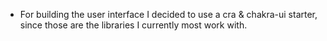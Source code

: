 - For building the user interface I decided to use a cra & chakra-ui starter, since those are the libraries I currently most work with.